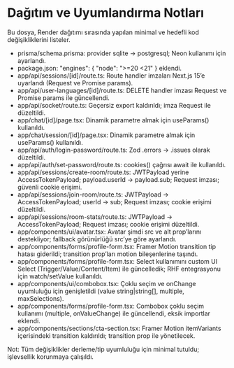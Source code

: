 # Dağıtım ve Uyumlandırma Notları

Bu dosya, Render dağıtımı sırasında yapılan minimal ve hedefli kod değişikliklerini listeler.

- prisma/schema.prisma: provider sqlite -> postgresql; Neon kullanımı için ayarlandı.
- package.json: "engines": { "node": ">=20 <21" } eklendi.
- app/api/sessions/[id]/route.ts: Route handler imzaları Next.js 15’e uyarlandı (Request ve Promise params).
- app/api/user-languages/[id]/route.ts: DELETE handler imzası Request ve Promise params ile güncellendi.
- app/api/socket/route.ts: Geçersiz export kaldırıldı; imza Request ile düzeltildi.
- app/chat/[id]/page.tsx: Dinamik parametre almak için useParams() kullanıldı.
- app/chat/session/[id]/page.tsx: Dinamik parametre almak için useParams() kullanıldı.
- app/api/auth/login-password/route.ts: Zod .errors -> .issues olarak düzeltildi.
- app/api/auth/set-password/route.ts: cookies() çağrısı await ile kullanıldı.
- app/api/sessions/create-room/route.ts: JWTPayload yerine AccessTokenPayload; payload.userId -> payload.sub; Request imzası; güvenli cookie erişimi.
- app/api/sessions/join-room/route.ts: JWTPayload -> AccessTokenPayload; userId -> sub; Request imzası; cookie erişimi düzeltildi.
- app/api/sessions/room-stats/route.ts: JWTPayload -> AccessTokenPayload; Request imzası; cookie erişimi düzeltildi.
- app/components/ui/avatar.tsx: Avatar şimdi src ve alt prop’larını destekliyor; fallback görünürlüğü src’ye göre ayarlandı.
- app/components/forms/profile-form.tsx: Framer Motion transition tip hatası giderildi; transition prop’ları motion bileşenlerine taşındı.
- app/components/forms/profile-form.tsx: Select kullanımını custom UI Select (Trigger/Value/Content/Item) ile güncelledik; RHF entegrasyonu için watch/setValue kullanıldı.
- app/components/ui/combobox.tsx: Çoklu seçim ve onChange uyumluluğu için genişletildi (value string|string[], multiple, maxSelections).
- app/components/forms/profile-form.tsx: Combobox çoklu seçim kullanımı (multiple, onValueChange) ile güncellendi, eksik importlar eklendi.
- app/components/sections/cta-section.tsx: Framer Motion itemVariants içerisindeki transition kaldırıldı; transition prop ile yönetilecek.

Not: Tüm değişiklikler derleme/tip uyumluluğu için minimal tutuldu; işlevsellik korunmaya çalışıldı.
